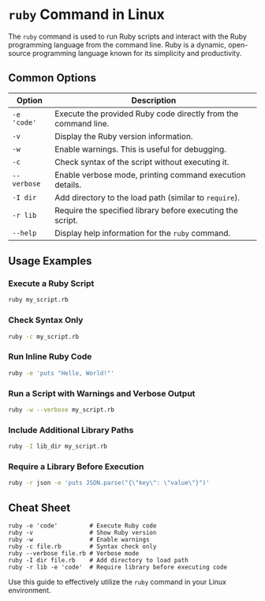 # `ruby` Command in Linux

The `ruby` command is used to run Ruby scripts and interact with the Ruby programming language from the command line. Ruby is a dynamic, open-source programming language known for its simplicity and productivity.

## Common Options

| Option      | Description                                              |
|-------------|----------------------------------------------------------|
| `-e 'code'` | Execute the provided Ruby code directly from the command line. |
| `-v`        | Display the Ruby version information.                    |
| `-w`        | Enable warnings. This is useful for debugging.           |
| `-c`        | Check syntax of the script without executing it.         |
| `--verbose` | Enable verbose mode, printing command execution details. |
| `-I dir`    | Add directory to the load path (similar to `require`).   |
| `-r lib`    | Require the specified library before executing the script. |
| `--help`    | Display help information for the `ruby` command.         |

## Usage Examples

### Execute a Ruby Script

```bash
ruby my_script.rb
```

### Check Syntax Only

```bash
ruby -c my_script.rb
```

### Run Inline Ruby Code

```bash
ruby -e 'puts "Hello, World!"'
```

### Run a Script with Warnings and Verbose Output

```bash
ruby -w --verbose my_script.rb
```

### Include Additional Library Paths

```bash
ruby -I lib_dir my_script.rb
```

### Require a Library Before Execution

```bash
ruby -r json -e 'puts JSON.parse("{\"key\": \"value\"}")'
```

## Cheat Sheet

```plaintext
ruby -e 'code'         # Execute Ruby code
ruby -v                # Show Ruby version
ruby -w                # Enable warnings
ruby -c file.rb        # Syntax check only
ruby --verbose file.rb # Verbose mode
ruby -I dir file.rb    # Add directory to load path
ruby -r lib -e 'code'  # Require library before executing code
```

Use this guide to effectively utilize the `ruby` command in your Linux environment.
